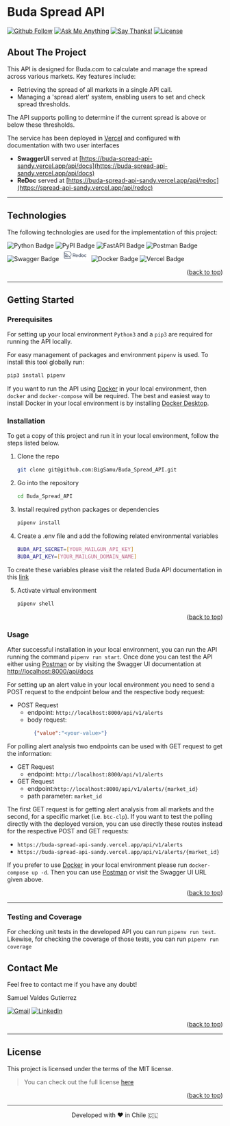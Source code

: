 <a name="back-to-top"></a>

# Buda Spread API

[![Github Follow][github-follow-badge]][github-follow-url]
[![Ask Me Anything][ama-badge]][ama-url]
[![Say Thanks!][say-thanks-badge]][say-thanks-url]
[![License][license-badge]][license-url]

<!-- *********************************************************************** -->
<!-- I) ABOUT THE PROJECT -->
<!-- *********************************************************************** -->

## About The Project

This API is designed for Buda.com to calculate and manage the spread across various markets. Key features include:

- Retrieving the spread of all markets in a single API call.
- Managing a 'spread alert' system, enabling users to set and check spread thresholds.

The API supports polling to determine if the current spread is above or below these thresholds.

The service has been deployed in [Vercel](https://vercel.com) and configured with documentation with two user interfaces

- **SwaggerUI** served at [https://buda-spread-api-sandy.vercel.app/api/docs](https://buda-spread-api-sandy.vercel.app/api/docs)
- **ReDoc** served at [https://buda-spread-api-sandy.vercel.app/api/redoc](https://spread-api-sandy.vercel.app/api/redoc)

---

<!-- *********************************************************************** -->
<!-- II) TECHNOLOGIES -->
<!-- *********************************************************************** -->

## Technologies

The following technologies are used for the implementation of this project:

![Python Badge](https://img.shields.io/badge/Python-3776AB?logo=python&logoColor=fff&style=for-the-badge)
![PyPI Badge](https://img.shields.io/badge/PyPI-3775A9?logo=pypi&logoColor=fff&style=for-the-badge)
![FastAPI Badge](https://img.shields.io/badge/FastAPI-009688?logo=fastapi&logoColor=fff&style=for-the-badge)
![Postman Badge](https://img.shields.io/badge/Postman-FF6C37?logo=postman&logoColor=fff&style=for-the-badge)
![Swagger Badge](https://img.shields.io/badge/Swagger-85EA2D?logo=swagger&logoColor=000&style=for-the-badge)
<img src="https://raw.githubusercontent.com/Redocly/redoc/main/docs/images/redoc.png" alt="Swagger Badge" style="height: 28px; width: auto;">
![Docker Badge](https://img.shields.io/badge/Docker-2496ED?logo=docker&logoColor=fff&style=for-the-badge)
![Vercel Badge](https://img.shields.io/badge/Vercel-000?logo=vercel&logoColor=fff&style=for-the-badge)

<p align="right">(<a href="#back-to-top">back to top</a>)</p>

---

<!-- *********************************************************************** -->
<!-- III) GETTING STARTED -->
<!-- *********************************************************************** -->

## Getting Started

<!-- ----------------------------------------------------------------------- -->
<!-- 3.1) Prerequisites -->
<!-- ----------------------------------------------------------------------- -->

### Prerequisites

For setting up your local environment `Python3` and a `pip3` are required for running the API locally.

For easy management of packages and environment `pipenv` is used. To install this tool globally run:

```sh
pip3 install pipenv
```

If you want to run the API using [Docker](https://www.docker.com/) in your local environment, then `docker` and `docker-compose` will be required. The best and easiest way to install Docker in your local environment is by installing [Docker Desktop](https://docs.docker.com/desktop/).

<!-- 3.2) Installation -->
<!-- ----------------------------------------------------------------------- -->

### Installation

To get a copy of this project and run it in your local environment, follow the steps listed below.

1. Clone the repo
   ```sh
   git clone git@github.com:BigSamu/Buda_Spread_API.git
   ```
2. Go into the repository
   ```sh
   cd Buda_Spread_API
   ```
3. Install required python packages or dependencies
   ```sh
   pipenv install
   ```
4. Create a .env file and add the following related environmental variables

   ```sh
   BUDA_API_SECRET=[YOUR_MAILGUN_API_KEY]
   BUDA_API_KEY=[YOUR_MAILGUN_DOMAIN_NAME]
   ```

  To create these variables please visit the related Buda API documentation in this [link](https://api.buda.com/en/#rest-api-private-endpoints)

5. Activate virtual environment
   ```sh
   pipenv shell
   ```

<p align="right">(<a href="#back-to-top">back to top</a>)</p>

<!-- ----------------------------------------------------------------------- -->
<!-- 3.3) Usage -->
<!-- ----------------------------------------------------------------------- -->

### Usage

After successful installation in your local environment, you can run the API running the command `pipenv run start`. Once done you can test the API either using [Postman](https://www.postman.com/) or by visiting the Swagger UI documentation at [http://localhost:8000/api/docs](http://localhost:8000/api/docs)

For setting up an alert value in your local environment you need to send a POST request to the endpoint below and the respective body request:

- POST Request
  - endpoint: `http://localhost:8000/api/v1/alerts`
  - body request:
    ```json
      {"value":"<your-value>"}
    ```

For polling alert analysis two endpoints can be used with GET request to get the information:

- GET Request
  - endpoint: `http://localhost:8000/api/v1/alerts`
- GET Request
  - endpoint:`http://localhost:8000/api/v1/alerts/{market_id}`
  - path parameter: `market_id`

The first GET request is for getting alert analysis from all markets and the second, for a specific market (i.e. `btc-clp`). If you want to test the polling directly with the deployed version, you can use directly these routes instead for the respective POST and GET requests:

- `https://buda-spread-api-sandy.vercel.app/api/v1/alerts`
- `https://buda-spread-api-sandy.vercel.app/api/v1/alerts/{market_id}`



If you prefer to use [Docker](https://www.docker.com/) in your local environment please run `docker-compose up -d`. Then you can use [Postman](https://www.postman.com/) or visit the Swagger UI URL given above.

<p align="right">(<a href="#back-to-top">back to top</a>)</p>

---

<!-- ----------------------------------------------------------------------- -->
<!-- 3.4) Testing -->
<!-- ----------------------------------------------------------------------- -->

### Testing and Coverage

For checking unit tests in the developed API you can run `pipenv run test`. Likewise, for checking the coverage of those tests, you can run `pipenv run coverage`

## Contact Me

<!-- ![GitHub Follow](https://img.shields.io/github/followers/BigSamu.svg?style=social&label=Follow)
![GitHub Star](https://img.shields.io/github/stars/BigSamu?affiliations=OWNER%2CCOLLABORATOR&style=social&label=Star) -->

Feel free to contact me if you have any doubt!

Samuel Valdes Gutierrez

[![Gmail][gmail-badge]][gmail-url]
[![LinkedIn][linkedin-badge]][linkedin-url]

<p align="right">(<a href="#back-to-top">back to top</a>)</p>

---

## License

This project is licensed under the terms of the MIT license.

> You can check out the full license [here](./LICENSE.md)

<p align="right">(<a href="#back-to-top">back to top</a>)</p>

---


<!-- *********************************************************************** -->
<!-- VIII) FOOTER -->
<!-- *********************************************************************** -->

<p align="center">
Developed with ❤️ in Chile 🇨🇱
</p>

<!-- *********************************************************************** -->
<!-- A) MARKDOWN LINKS & IMAGES -->
<!-- *********************************************************************** -->

<!-- ----------------------------------------------------------------------- -->
<!-- Contact -->
<!-- ----------------------------------------------------------------------- -->

<!-- Gmail -->
[gmail-badge]: https://img.shields.io/badge/Gmail-D14836?style=for-the-badge&logo=gmail&logoColor=white
[gmail-url]: mailto:valdesgutierrez@gmail.com

<!-- LinkedIn -->
[linkedin-badge]: https://img.shields.io/badge/linkedin-%230077B5.svg?style=for-the-badge&logo=linkedin&logoColor=white
[linkedin-badge-small]: https://img.shields.io/badge/--linkedin?label=LinkedIn&logo=LinkedIn&style=social
[linkedin-url]: https://www.linkedin.com/in/samuel-valdes-gutierrez

<!-- Ask Me Anything -->
[ama-badge]: https://img.shields.io/badge/Ask%20me-anything-1abc9c.svg
[ama-url]: #contact-me

<!-- Say Thanks -->
[say-thanks-badge]: https://img.shields.io/badge/Say%20Thanks-!-1EAEDB.svg
[say-thanks-url]: https://saythanks.io/to/BigSamu

<!-- ----------------------------------------------------------------------- -->
<!-- GitHub
<!-- ----------------------------------------------------------------------- -->

<!-- License -->

[license-badge]: https://img.shields.io/badge/license-MIT-green
[license-url]: ./LICENSE.md

<!-- Follow -->

[github-follow-badge]: https://img.shields.io/github/followers/BigSamu.svg?style=social&label=Follow
[github-follow-url]: https://github.com/BigSamu?tab=followers
